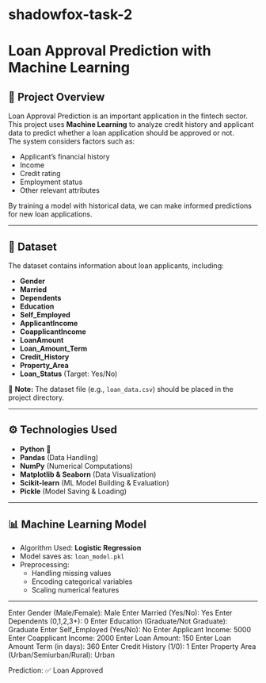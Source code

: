 # shadowfox-task-2
# Loan Approval Prediction with Machine Learning

## 📌 Project Overview
Loan Approval Prediction is an important application in the fintech sector. This project uses **Machine Learning** to analyze credit history and applicant data to predict whether a loan application should be approved or not.  
The system considers factors such as:
- Applicant’s financial history
- Income
- Credit rating
- Employment status
- Other relevant attributes

By training a model with historical data, we can make informed predictions for new loan applications.

---

## 📂 Dataset
The dataset contains information about loan applicants, including:
- **Gender**
- **Married**
- **Dependents**
- **Education**
- **Self_Employed**
- **ApplicantIncome**
- **CoapplicantIncome**
- **LoanAmount**
- **Loan_Amount_Term**
- **Credit_History**
- **Property_Area**
- **Loan_Status** (Target: Yes/No)

📌 **Note:** The dataset file (e.g., `loan_data.csv`) should be placed in the project directory.

---

## ⚙️ Technologies Used
- **Python** 🐍
- **Pandas** (Data Handling)
- **NumPy** (Numerical Computations)
- **Matplotlib & Seaborn** (Data Visualization)
- **Scikit-learn** (ML Model Building & Evaluation)
- **Pickle** (Model Saving & Loading)

---

## 📊 Machine Learning Model
- Algorithm Used: **Logistic Regression**
- Model saves as: `loan_model.pkl`
- Preprocessing:
  - Handling missing values
  - Encoding categorical variables
  - Scaling numerical features

---

Enter Gender (Male/Female): Male
Enter Married (Yes/No): Yes
Enter Dependents (0,1,2,3+): 0
Enter Education (Graduate/Not Graduate): Graduate
Enter Self_Employed (Yes/No): No
Enter Applicant Income: 5000
Enter Coapplicant Income: 2000
Enter Loan Amount: 150
Enter Loan Amount Term (in days): 360
Enter Credit History (1/0): 1
Enter Property Area (Urban/Semiurban/Rural): Urban

Prediction: ✅ Loan Approved
